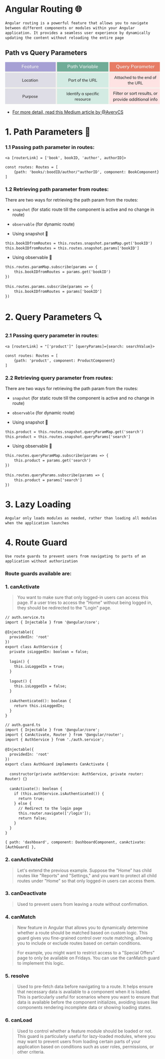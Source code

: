 # Angular Routing 🌐

```
Angular routing is a powerful feature that allows you to navigate between different components or modules within your Angular application. It provides a seamless user experience by dynamically updating the content without reloading the entire page
```

## Path vs Query Parameters

![Path vs Query Param](./Path_Query_Param.png)

- [For more detail, read this Medium article by @AveryCS
  ](https://medium.com/@averydcs/understanding-path-variables-and-query-parameters-in-http-requests-232248b71a8)

# 1. Path Parameters 📍

### 1.1 Passing path parameter in routes:

```
<a [routerLink] = ['book', bookID, 'author', authorID]>
```

```
const routes: Routes = [
    {path: 'books/:boodID/author/"authorID', component: BookComponent}
]
```

### 1.2 Retrieving path parameter from routes:

There are two ways for retrieving the path param from the routes:

- `snapshot` (for static route till the component is active and no change in route)
- `observable` (for dynamic route)

- Using snapshot 📸

```
this.bookIDfromRoutes = this.routes.snapshot.paramMap.get('bookID')
this.bookIDfromRoutes = this.routes.snapshot.params['bookID']
```

- Using observable 📡

```
this.routes.paramMap.subscribe(params => {
    this.bookIDfromRoutes = params.get('bookID')
})

this.routes.params.subscribe(params => {
    this.bookIDfromRoutes = params['bookID']
})
```

# 2. Query Parameters 🔍

### 2.1 Passing query parameter in routes:

```
<a [routerLink] = "['product']" [queryParams]={search: searchValue}>
```

```
const routes: Routes = [
    {path: 'product', component: ProductComponent}
]
```

### 2.2 Retrieving query parameter from routes:

There are two ways for retrieving the path param from the routes:

- `snapshot` (for static route till the component is active and no change in route)
- `observable` (for dynamic route)

- Using snapshot 📸

```
this.product = this.routes.snapshot.queryParamMap.get('search')
this.product = this.routes.snapshot.queryParams['search']
```

- Using observable 📡

```
this.routes.queryParamMap.subscribe(params => {
    this.product = params.get('search')
})

this.routes.queryParams.subscribe(params => {
    this.product = params['search']
})
```

# 3. Lazy Loading

```
Angular only loads modules as needed, rather than loading all modules when the application launches
```

# 4. Route Guard

```
Use route guards to prevent users from navigating to parts of an application without authorization
```

### Route guards available are:

### 1. canActivate

> You want to make sure that only logged-in users can access this page. If a user tries to access the "Home" without being logged in, they should be redirected to the "Login" page.

```
// auth.service.ts
import { Injectable } from '@angular/core';

@Injectable({
  providedIn: 'root'
})
export class AuthService {
  private isLoggedIn: boolean = false;

  login() {
    this.isLoggedIn = true;
  }

  logout() {
    this.isLoggedIn = false;
  }

  isAuthenticated(): boolean {
    return this.isLoggedIn;
  }
}

```

```
// auth.guard.ts
import { Injectable } from '@angular/core';
import { CanActivate, Router } from '@angular/router';
import { AuthService } from './auth.service';

@Injectable({
  providedIn: 'root'
})
export class AuthGuard implements CanActivate {

  constructor(private authService: AuthService, private router: Router) {}

  canActivate(): boolean {
    if (this.authService.isAuthenticated()) {
      return true;
    } else {
      // Redirect to the login page
      this.router.navigate(['/login']);
      return false;
    }
  }
}
```

```
{ path: 'dashboard', component: DashboardComponent, canActivate: [AuthGuard] },
```

### 2. canActivateChild

> Let's extend the previous example. Suppose the "Home" has child routes like "Reports" and "Settings," and you want to protect all child routes under "Home" so that only logged-in users can access them.

### 3. canDeactivate

> Used to prevent users from leaving a route without confirmation.

### 4. canMatch

> New feature in Angular that allows you to dynamically determine whether a route should be matched based on custom logic. This guard gives you fine-grained control over route matching, allowing you to include or exclude routes based on certain conditions.

> For example, you might want to restrict access to a "Special Offers" page to only be available on Fridays. You can use the canMatch guard to implement this logic.

### 5. resolve

> Used to pre-fetch data before navigating to a route. It helps ensure that necessary data is available to a component when it is loaded. This is particularly useful for scenarios where you want to ensure that data is available before the component initializes, avoiding issues like components rendering incomplete data or showing loading states.

### 6. canLoad

> Used to control whether a feature module should be loaded or not. This guard is particularly useful for lazy-loaded modules, where you may want to prevent users from loading certain parts of your application based on conditions such as user roles, permissions, or other criteria.
